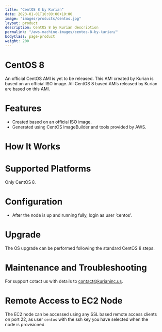 ```yaml
---
title: "CentOS 8 by Kurian"
date: 2023-01-01T10:00:00+10:00
image: "images/products/centos.jpg"
layout: product
description: CentOS 8 by Kurian description
permalink: "/aws-machine-images/centos-8-by-kurian/"
bodyClass: page-product
weight: 200
---
```


CentOS 8
========

An official CentOS AMI is yet to be released. This AMI created by Kurian is based on an official ISO image. All CentOS 8 based AMIs released by Kurian are based on this AMI.

[](https://github.com/kurianinc/ami-pub/wiki/CentOS-8-by-Kurian#features)Features
=================================================================================

*   Created based on an official ISO image.
*   Generated using CentOS ImageBuilder and tools provided by AWS.

[](https://github.com/kurianinc/ami-pub/wiki/CentOS-8-by-Kurian#how-it-works)How It Works
=========================================================================================

[](https://github.com/kurianinc/ami-pub/wiki/CentOS-8-by-Kurian#supported-platforms)Supported Platforms
=======================================================================================================

Only CentOS 8.

[](https://github.com/kurianinc/ami-pub/wiki/CentOS-8-by-Kurian#configuration)Configuration
===========================================================================================

*   After the node is up and running fully, login as user ‘centos’.

[](https://github.com/kurianinc/ami-pub/wiki/CentOS-8-by-Kurian#upgrade)Upgrade
===============================================================================

The OS upgrade can be performed following the standard CentOS 8 steps.

[](https://github.com/kurianinc/ami-pub/wiki/CentOS-8-by-Kurian#maintenance-and-troubleshooting)Maintenance and Troubleshooting
===============================================================================================================================

For support cotact us with details to [contact@kurianinc.us](mailto:contact@kurianinc.us).

[](https://github.com/kurianinc/ami-pub/wiki/CentOS-8-by-Kurian#remote-access-to-ec2-node)Remote Access to EC2 Node
===================================================================================================================

The EC2 node can be accessed using any SSL based remote access clients on port 22, as user `centos` with the ssh key you have selected when the node is provisioned.
